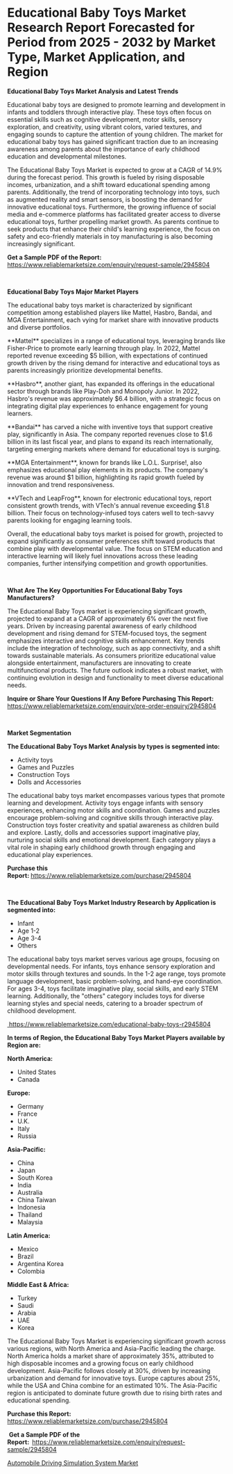 <p><h1>Educational Baby Toys Market Research Report Forecasted for Period from 2025 -  2032 by Market Type, Market Application, and Region</h1></p><p><strong>Educational Baby Toys Market Analysis and Latest Trends</strong></p>
<p><p>Educational baby toys are designed to promote learning and development in infants and toddlers through interactive play. These toys often focus on essential skills such as cognitive development, motor skills, sensory exploration, and creativity, using vibrant colors, varied textures, and engaging sounds to capture the attention of young children. The market for educational baby toys has gained significant traction due to an increasing awareness among parents about the importance of early childhood education and developmental milestones.</p><p>The Educational Baby Toys Market is expected to grow at a CAGR of 14.9% during the forecast period. This growth is fueled by rising disposable incomes, urbanization, and a shift toward educational spending among parents. Additionally, the trend of incorporating technology into toys, such as augmented reality and smart sensors, is boosting the demand for innovative educational toys. Furthermore, the growing influence of social media and e-commerce platforms has facilitated greater access to diverse educational toys, further propelling market growth. As parents continue to seek products that enhance their child's learning experience, the focus on safety and eco-friendly materials in toy manufacturing is also becoming increasingly significant.</p></p>
<p><strong>Get a Sample PDF of the Report:&nbsp;</strong> <a href="https://www.reliablemarketsize.com/enquiry/request-sample/2945804?utm_campaign=2778&utm_medium=2&utm_source=Github&utm_content=ia&utm_term=11032025&utm_id=educational-baby-toys">https://www.reliablemarketsize.com/enquiry/request-sample/2945804</a></p>
<p>&nbsp;</p>
<p><strong>Educational Baby Toys Major Market Players</strong></p>
<p><p>The educational baby toys market is characterized by significant competition among established players like Mattel, Hasbro, Bandai, and MGA Entertainment, each vying for market share with innovative products and diverse portfolios.</p><p>**Mattel** specializes in a range of educational toys, leveraging brands like Fisher-Price to promote early learning through play. In 2022, Mattel reported revenue exceeding $5 billion, with expectations of continued growth driven by the rising demand for interactive and educational toys as parents increasingly prioritize developmental benefits.</p><p>**Hasbro**, another giant, has expanded its offerings in the educational sector through brands like Play-Doh and Monopoly Junior. In 2022, Hasbro's revenue was approximately $6.4 billion, with a strategic focus on integrating digital play experiences to enhance engagement for young learners.</p><p>**Bandai** has carved a niche with inventive toys that support creative play, significantly in Asia. The company reported revenues close to $1.6 billion in its last fiscal year, and plans to expand its reach internationally, targeting emerging markets where demand for educational toys is surging.</p><p>**MGA Entertainment**, known for brands like L.O.L. Surprise!, also emphasizes educational play elements in its products. The company's revenue was around $1 billion, highlighting its rapid growth fueled by innovation and trend responsiveness.</p><p>**VTech and LeapFrog**, known for electronic educational toys, report consistent growth trends, with VTech's annual revenue exceeding $1.8 billion. Their focus on technology-infused toys caters well to tech-savvy parents looking for engaging learning tools.</p><p>Overall, the educational baby toys market is poised for growth, projected to expand significantly as consumer preferences shift toward products that combine play with developmental value. The focus on STEM education and interactive learning will likely fuel innovations across these leading companies, further intensifying competition and growth opportunities.</p></p>
<p>&nbsp;</p>
<p><strong>What Are The Key Opportunities For Educational Baby Toys Manufacturers?</strong></p>
<p><p>The Educational Baby Toys market is experiencing significant growth, projected to expand at a CAGR of approximately 6% over the next five years. Driven by increasing parental awareness of early childhood development and rising demand for STEM-focused toys, the segment emphasizes interactive and cognitive skills enhancement. Key trends include the integration of technology, such as app connectivity, and a shift towards sustainable materials. As consumers prioritize educational value alongside entertainment, manufacturers are innovating to create multifunctional products. The future outlook indicates a robust market, with continuing evolution in design and functionality to meet diverse educational needs.</p></p>
<p><strong>Inquire or Share Your Questions If Any Before Purchasing This Report:</strong> <a href="https://www.reliablemarketsize.com/enquiry/pre-order-enquiry/2945804?utm_campaign=2778&utm_medium=2&utm_source=Github&utm_content=ia&utm_term=11032025&utm_id=educational-baby-toys">https://www.reliablemarketsize.com/enquiry/pre-order-enquiry/2945804</a></p>
<p>&nbsp;</p>
<p><strong>Market Segmentation</strong></p>
<p><strong>The Educational Baby Toys Market Analysis by types is segmented into:</strong></p>
<p><ul><li>Activity toys</li><li>Games and Puzzles</li><li>Construction Toys</li><li>Dolls and Accessories</li></ul></p>
<p><p>The educational baby toys market encompasses various types that promote learning and development. Activity toys engage infants with sensory experiences, enhancing motor skills and coordination. Games and puzzles encourage problem-solving and cognitive skills through interactive play. Construction toys foster creativity and spatial awareness as children build and explore. Lastly, dolls and accessories support imaginative play, nurturing social skills and emotional development. Each category plays a vital role in shaping early childhood growth through engaging and educational play experiences.</p></p>
<p><strong>Purchase this Report:&nbsp;</strong><a href="https://www.reliablemarketsize.com/purchase/2945804?utm_campaign=2778&utm_medium=2&utm_source=Github&utm_content=ia&utm_term=11032025&utm_id=educational-baby-toys">https://www.reliablemarketsize.com/purchase/2945804</a></p>
<p>&nbsp;</p>
<p><strong>The Educational Baby Toys Market Industry Research by Application is segmented into:</strong></p>
<p><ul><li>Infant</li><li>Age 1-2</li><li>Age 3-4</li><li>Others</li></ul></p>
<p><p>The educational baby toys market serves various age groups, focusing on developmental needs. For infants, toys enhance sensory exploration and motor skills through textures and sounds. In the 1-2 age range, toys promote language development, basic problem-solving, and hand-eye coordination. For ages 3-4, toys facilitate imaginative play, social skills, and early STEM learning. Additionally, the "others" category includes toys for diverse learning styles and special needs, catering to a broader spectrum of childhood development.</p></p>
<p><a href="https://www.reliablemarketsize.com/educational-baby-toys-r2945804?utm_campaign=2778&utm_medium=2&utm_source=Github&utm_content=ia&utm_term=11032025&utm_id=educational-baby-toys">&nbsp;https://www.reliablemarketsize.com/educational-baby-toys-r2945804</a></p>
<p><strong>In terms of Region, the Educational Baby Toys Market Players available by Region are:</strong></p>
<p>
    <p> <strong> North America: </strong>
        <ul>
            <li>United States</li>
            <li>Canada</li>
        </ul>
        </p> 
    <p> <strong> Europe: </strong>
        <ul>
            <li>Germany</li>
            <li>France</li>
            <li>U.K.</li>
            <li>Italy</li>
            <li>Russia</li>
        </ul>
        </p> 
    <p> <strong> Asia-Pacific: </strong>
        <ul>
            <li>China</li>
            <li>Japan</li>
            <li>South Korea</li>
            <li>India</li>
            <li>Australia</li>
            <li>China Taiwan</li>
            <li>Indonesia</li>
            <li>Thailand</li>
            <li>Malaysia</li>
        </ul>
        </p> 
    <p> <strong> Latin America: </strong>
        <ul>
            <li>Mexico</li>
            <li>Brazil</li>
            <li>Argentina Korea</li>
            <li>Colombia</li>
        </ul>
        </p> 
    <p> <strong> Middle East & Africa: </strong>
        <ul>
            <li>Turkey</li>
            <li>Saudi</li>
            <li>Arabia</li>
            <li>UAE</li>
            <li>Korea</li>
        </ul>
    </p>
    </p>
<p><p>The Educational Baby Toys Market is experiencing significant growth across various regions, with North America and Asia-Pacific leading the charge. North America holds a market share of approximately 35%, attributed to high disposable incomes and a growing focus on early childhood development. Asia-Pacific follows closely at 30%, driven by increasing urbanization and demand for innovative toys. Europe captures about 25%, while the USA and China combine for an estimated 10%. The Asia-Pacific region is anticipated to dominate future growth due to rising birth rates and educational spending.</p></p>
<p><strong>Purchase this Report: </strong><a href="https://www.reliablemarketsize.com/purchase/2945804?utm_campaign=2778&utm_medium=2&utm_source=Github&utm_content=ia&utm_term=11032025&utm_id=educational-baby-toys">https://www.reliablemarketsize.com/purchase/2945804</a></p>
<p>&nbsp;<strong>Get a Sample PDF of the Report:&nbsp;&nbsp;</strong><a href="https://www.reliablemarketsize.com/enquiry/request-sample/2945804?utm_campaign=2778&utm_medium=2&utm_source=Github&utm_content=ia&utm_term=11032025&utm_id=educational-baby-toys">https://www.reliablemarketsize.com/enquiry/request-sample/2945804</a></p>
<p><strong></strong></p>
<p><p><a href="https://github.com/iontahoehlct/Market-Research-Report-List-1/blob/main/automobile-driving-simulation-system-market.md?utm_campaign=2778&utm_medium=2&utm_source=Github&utm_content=ia&utm_term=11032025&utm_id=educational-baby-toys">Automobile Driving Simulation System Market</a></p></p>